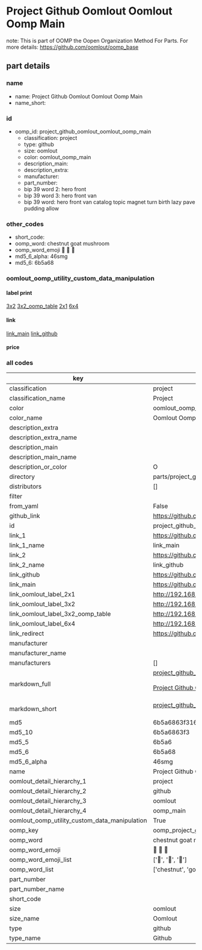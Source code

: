 # Project Github Oomlout Oomlout Oomp Main  

note: This is part of OOMP the Oopen Organization Method For Parts. For more details: https://github.com/oomlout/oomp_base

##  part details
  







### name
* name: Project Github Oomlout Oomlout Oomp Main
* name_short: 
### id
* oomp_id: project_github_oomlout_oomlout_oomp_main
  * classification: project
  * type: github
  * size: oomlout
  * color: oomlout_oomp_main
  * description_main: 
  * description_extra: 
  * manufacturer: 
  * part_number: 
  * bip 39 word 2: hero front
  * bip 39 word 3: hero front van
  * bip 39 word: hero front van catalog topic magnet turn birth lazy pave pudding allow

### other_codes
* short_code: 
* oomp_word: chestnut goat mushroom
* oomp_word_emoji :chestnut: :goat: :mushroom:
* md5_6_alpha: 46smg
* md5_6: 6b5a68






### oomlout_oomp_utility_custom_data_manipulation
#### label print
[3x2](http://192.168.1.245:1112/?label=oomp%2046smg)
[3x2_oomp_table](http://192.168.1.108:1112/?label=oomp%2046smg)
[2x1](http://192.168.1.242:1112/?label=oomp%2046smg)
[6x4](http://192.168.1.55:1112/?label=oomp%2046smg)    

#### link

[link_main](https://github.com/oomlout/oomlout_oomp_version_1_messy/tree/main/parts/project_github_oomlout_oomlout_oomp_main) [link_github](https://github.com/oomlout/oomlout_oomp_version_1_messy/tree/main/parts/project_github_oomlout_oomlout_oomp_main)                             

#### price







### all codes 
| key | value |  
| --- | --- |  
| classification | project |  
| classification_name | Project |  
| color | oomlout_oomp_main |  
| color_name | Oomlout Oomp Main |  
| description_extra |  |  
| description_extra_name |  |  
| description_main |  |  
| description_main_name |  |  
| description_or_color | O  |  
| directory | parts/project_github_oomlout_oomlout_oomp_main |  
| distributors | [] |  
| filter |  |  
| from_yaml | False |  
| github_link | https://github.com/oomlout/oomlout_oomp_part_src/tree/main/parts/project_github_oomlout_oomlout_oomp_main |  
| id | project_github_oomlout_oomlout_oomp_main |  
| link_1 | https://github.com/oomlout/oomlout_oomp_version_1_messy/tree/main/parts/project_github_oomlout_oomlout_oomp_main |  
| link_1_name | link_main |  
| link_2 | https://github.com/oomlout/oomlout_oomp_version_1_messy/tree/main/parts/project_github_oomlout_oomlout_oomp_main |  
| link_2_name | link_github |  
| link_github | https://github.com/oomlout/oomlout_oomp_version_1_messy/tree/main/parts/project_github_oomlout_oomlout_oomp_main |  
| link_main | https://github.com/oomlout/oomlout_oomp_version_1_messy/tree/main/parts/project_github_oomlout_oomlout_oomp_main |  
| link_oomlout_label_2x1 | http://192.168.1.242:1112/?label=oomp%2046smg |  
| link_oomlout_label_3x2 | http://192.168.1.245:1112/?label=oomp%2046smg |  
| link_oomlout_label_3x2_oomp_table | http://192.168.1.108:1112/?label=oomp%2046smg |  
| link_oomlout_label_6x4 | http://192.168.1.55:1112/?label=oomp%2046smg |  
| link_redirect | https://github.com/oomlout/oomlout_oomp_version_1_messy/tree/main/parts/project_github_oomlout_oomlout_oomp_main |  
| manufacturer |  |  
| manufacturer_name |  |  
| manufacturers | [] |  
| markdown_full | [project_github_oomlout_oomlout_oomp_main](none)<br>[](none)<br>[Project Github Oomlout Oomlout Oomp Main](none)<br><br> |  
| markdown_short | [project_github_oomlout_oomlout_oomp_main](none)<br><br> |  
| md5 | 6b5a6863f316bd5a17f2823fe257535a |  
| md5_10 | 6b5a6863f3 |  
| md5_5 | 6b5a6 |  
| md5_6 | 6b5a68 |  
| md5_6_alpha | 46smg |  
| name | Project Github Oomlout Oomlout Oomp Main |  
| oomlout_detail_hierarchy_1 | project |  
| oomlout_detail_hierarchy_2 | github |  
| oomlout_detail_hierarchy_3 | oomlout |  
| oomlout_detail_hierarchy_4 | oomp_main |  
| oomlout_oomp_utility_custom_data_manipulation | True |  
| oomp_key | oomp_project_github_oomlout_oomlout_oomp_main |  
| oomp_word | chestnut goat mushroom |  
| oomp_word_emoji | :chestnut: :goat: :mushroom: |  
| oomp_word_emoji_list | [':chestnut:', ':goat:', ':mushroom:'] |  
| oomp_word_list | ['chestnut', 'goat', 'mushroom'] |  
| part_number |  |  
| part_number_name |  |  
| short_code |  |  
| size | oomlout |  
| size_name | Oomlout |  
| type | github |  
| type_name | Github |  
